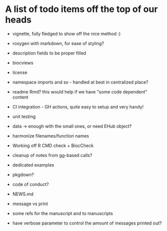 # A list of todo items off the top of our heads

- vignette, fully fledged to show off the nice method :)
- roxygen with markdown, for ease of styling?

- description fields to be proper filled
- biocviews
- license
- namespace imports and so - handled at best in centralized place?
- readme Rmd? this would help if we have "some code dependent" content

- CI integration - GH actions, quite easy to setup and very handy!

- unit testing 

- data -> enough with the small ones, or need EHub object?

- harmonize filenames/function names

- Working off R CMD check + BiocCheck

- cleanup of notes from gg-based calls?

- dedicated examples

- pkgdown?
- code of conduct?
- NEWS.md
- message vs print

- some refs for the manuscript and to manuscripts

- have verbose parameter to control the amount of messages printed out?



